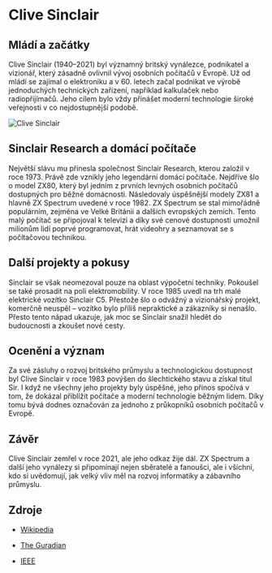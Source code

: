 # Clive Sinclair

## Mládí a začátky

Clive Sinclair (1940–2021) byl významný britský vynálezce, podnikatel a vizionář, který zásadně ovlivnil vývoj osobních počítačů v Evropě. Už od mládí se zajímal o elektroniku a v 60. letech začal podnikat ve výrobě jednoduchých technických zařízení, například kalkulaček nebo radiopřijímačů. Jeho cílem bylo vždy přinášet moderní technologie široké veřejnosti v co nejdostupnější podobě.

![Clive Sinclair](https://cdn.alza.cz/Foto/ImgGalery/Image/sinclair-zx-81.jpg)

## Sinclair Research a domácí počítače

Největší slávu mu přinesla společnost Sinclair Research, kterou založil v roce 1973. Právě zde vznikly jeho legendární domácí počítače. Nejdříve šlo o model ZX80, který byl jedním z prvních levných osobních počítačů dostupných pro běžné domácnosti. Následovaly úspěšnější modely ZX81 a hlavně ZX Spectrum uvedené v roce 1982. ZX Spectrum se stal mimořádně populárním, zejména ve Velké Británii a dalších evropských zemích. Tento malý počítač se připojoval k televizi a díky své cenové dostupnosti umožnil milionům lidí poprvé programovat, hrát videohry a seznamovat se s počítačovou technikou.

## Další projekty a pokusy

Sinclair se však neomezoval pouze na oblast výpočetní techniky. Pokoušel se také prosadit na poli elektromobility. V roce 1985 uvedl na trh malé elektrické vozítko Sinclair C5. Přestože šlo o odvážný a vizionářský projekt, komerčně neuspěl – vozítko bylo příliš nepraktické a zákazníky si nenašlo. Přesto tento nápad ukazuje, jak moc se Sinclair snažil hledět do budoucnosti a zkoušet nové cesty.

## Ocenění a význam

Za své zásluhy o rozvoj britského průmyslu a technologickou dostupnost byl Clive Sinclair v roce 1983 povýšen do šlechtického stavu a získal titul Sir. I když ne všechny jeho projekty byly úspěšné, jeho přínos spočívá v tom, že dokázal přiblížit počítače a moderní technologie běžným lidem. Díky tomu bývá dodnes označován za jednoho z průkopníků osobních počítačů v Evropě.

## Závěr

Clive Sinclair zemřel v roce 2021, ale jeho odkaz žije dál. ZX Spectrum a další jeho vynálezy si připomínají nejen sběratelé a fanoušci, ale i všichni, kdo si uvědomují, jak velký vliv měl na rozvoj informatiky a zábavního průmyslu.

## Zdroje
- [Wikipedia](https://cs.wikipedia.org/wiki/Clive_Sinclair)

- [The Guradian](https://www.theguardian.com/games/2021/sep/17/clive-sinclair-zx-spectrum-offbeat-brilliance)

- [IEEE](https://www.computer.org/profiles/clive-sinclair)
